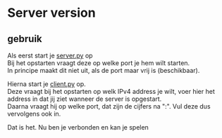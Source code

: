 # Server version
## gebruik
Als eerst start je [server.py](./server.py) op  
Bij het opstarten vraagt deze op welke port je hem wilt starten.  
In principe maakt dit niet uit, als de port maar vrij is (beschikbaar).  
  
Hierna start je [client.py](./client.py) op.  
Deze vraagt bij het opstarten op welk IPv4 address je wilt, voer hier het address in dat jij ziet wanneer de server is opgestart.  
Daarna vraagt hij op welke port, dat zijn de cijfers na ":". Vul deze dus vervolgens ook in.  
  
Dat is het. Nu ben je verbonden en kan je spelen